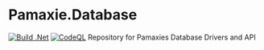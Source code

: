 # Pamaxie.Database
[![Build .Net](https://github.com/pamaxie/Pamaxie.Database/actions/workflows/dotnet.yml/badge.svg)](https://github.com/pamaxie/Pamaxie.Database/actions/workflows/dotnet.yml)
[![CodeQL](https://github.com/pamaxie/Pamaxie.Database/actions/workflows/codeQL.yml/badge.svg)](https://github.com/pamaxie/Pamaxie.Database/actions/workflows/codeQL.yml)
Repository for Pamaxies Database Drivers and API
